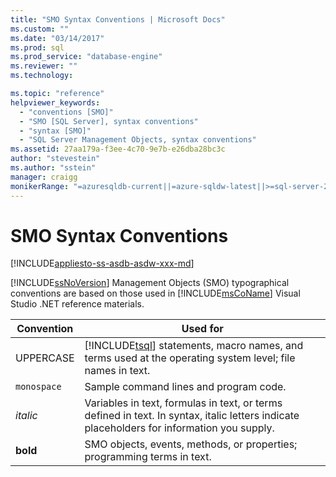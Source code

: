 ```yaml
---
title: "SMO Syntax Conventions | Microsoft Docs"
ms.custom: ""
ms.date: "03/14/2017"
ms.prod: sql
ms.prod_service: "database-engine"
ms.reviewer: ""
ms.technology: 

ms.topic: "reference"
helpviewer_keywords: 
  - "conventions [SMO]"
  - "SMO [SQL Server], syntax conventions"
  - "syntax [SMO]"
  - "SQL Server Management Objects, syntax conventions"
ms.assetid: 27aa179a-f3ee-4c70-9e7b-e26dba28bc3c
author: "stevestein"
ms.author: "sstein"
manager: craigg
monikerRange: "=azuresqldb-current||=azure-sqldw-latest||>=sql-server-2016||=sqlallproducts-allversions||>=sql-server-linux-2017||=azuresqldb-mi-current"
---
```

# SMO Syntax Conventions
[!INCLUDE[appliesto-ss-asdb-asdw-xxx-md](../../includes/appliesto-ss-asdb-asdw-xxx-md.md)]

  [!INCLUDE[ssNoVersion](../../includes/ssnoversion-md.md)] Management Objects (SMO) typographical conventions are based on those used in [!INCLUDE[msCoName](../../includes/msconame-md.md)] Visual Studio .NET reference materials.  
  
|Convention|Used for|  
|----------------|--------------|  
|UPPERCASE|[!INCLUDE[tsql](../../includes/tsql-md.md)] statements, macro names, and terms used at the operating system level; file names in text.|  
|`monospace`|Sample command lines and program code.|  
|*italic*|Variables in text, formulas in text, or terms defined in text. In syntax, italic letters indicate placeholders for information you supply.|  
|**bold**|SMO objects, events, methods, or properties; programming terms in text.|  
  
  
